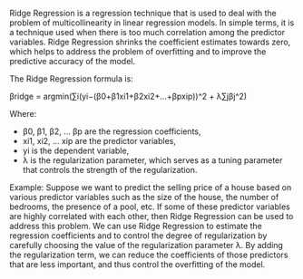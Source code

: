 Ridge Regression is a regression technique that is used to deal with the problem of multicollinearity in linear regression models. In simple terms, it is a technique used when there is too much correlation among the predictor variables. Ridge Regression shrinks the coefficient estimates towards zero, which helps to address the problem of overfitting and to improve the predictive accuracy of the model.

The Ridge Regression formula is:

βridge = argmin(∑i(yi−(β0+β1xi1+β2xi2+...+βpxip))^2 + λ∑jβj^2)

Where:

- β0, β1, β2, ... βp are the regression coefficients,
- xi1, xi2, ... xip are the predictor variables, 
- yi is the dependent variable,
- λ is the regularization parameter, which serves as a tuning parameter that controls the strength of the regularization.

Example:
Suppose we want to predict the selling price of a house based on various predictor variables such as the size of the house, the number of bedrooms, the presence of a pool, etc. If some of these predictor variables are highly correlated with each other, then Ridge Regression can be used to address this problem. We can use Ridge Regression to estimate the regression coefficients and to control the degree of regularization by carefully choosing the value of the regularization parameter λ. By adding the regularization term, we can reduce the coefficients of those predictors that are less important, and thus control the overfitting of the model.